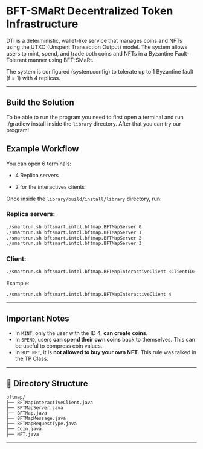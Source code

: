 # BFT-SMaRt Decentralized Token Infrastructure

DTI is a deterministic, wallet-like service that manages coins and NFTs using the UTXO (Unspent Transaction Output) model. The system allows users to mint, spend, and trade both coins and NFTs in a Byzantine Fault-Tolerant manner using BFT-SMaRt.

The system is configured (system.config) to tolerate up to 1 Byzantine fault (f = 1) with 4 replicas.

---
## Build the Solution
To be able to run the program you need to first open a terminal and run ./gradlew install inside the `library` directory.
After that you can try our program!

## Example Workflow
You can open 6 terminals:

- 4 Replica servers
  
- 2 for the interactives clients
  
Once inside the `library/build/install/library` directory, run:

### Replica servers:

```bash
./smartrun.sh bftsmart.intol.bftmap.BFTMapServer 0
./smartrun.sh bftsmart.intol.bftmap.BFTMapServer 1
./smartrun.sh bftsmart.intol.bftmap.BFTMapServer 2
./smartrun.sh bftsmart.intol.bftmap.BFTMapServer 3
```


### Client:

```bash
./smartrun.sh bftsmart.intol.bftmap.BFTMapInteractiveClient <ClientID>
```

Example:
```bash
./smartrun.sh bftsmart.intol.bftmap.BFTMapInteractiveClient 4
```

---
## Important Notes

- In `MINT`, only the user with the ID 4, **can create coins**.
- In `SPEND`, users **can spend their own coins** back to themselves. This can be useful to compress coin values.
- In `BUY_NFT`, it is **not allowed to buy your own NFT**. This rule was talked in the TP Class.

---

## 📂 Directory Structure

```
bftmap/
├── BFTMapInteractiveClient.java
├── BFTMapServer.java
├── BFTMap.java
├── BFTMapMessage.java
├── BFTMapRequestType.java
├── Coin.java
├── NFT.java
```

---


